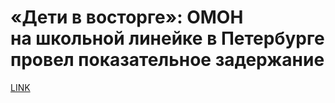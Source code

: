 # «Дети в восторге»: ОМОН на школьной линейке в Петербурге провел показательное задержание



[LINK](https://varlamov.ru/3579588.html)